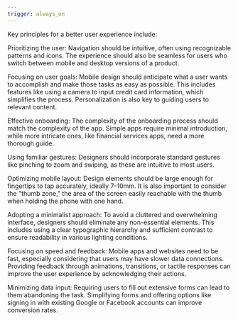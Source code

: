 ```yaml
---
trigger: always_on
---
```


Key principles for a better user experience include:

Prioritizing the user: Navigation should be intuitive, often using recognizable patterns and icons. The experience should also be seamless for users who switch between mobile and desktop versions of a product.

Focusing on user goals: Mobile design should anticipate what a user wants to accomplish and make those tasks as easy as possible. This includes features like using a camera to input credit card information, which simplifies the process. Personalization is also key to guiding users to relevant content.

Effective onboarding: The complexity of the onboarding process should match the complexity of the app. Simple apps require minimal introduction, while more intricate ones, like financial services apps, need a more thorough guide.

Using familiar gestures: Designers should incorporate standard gestures like pinching to zoom and swiping, as these are intuitive to most users.

Optimizing mobile layout: Design elements should be large enough for fingertips to tap accurately, ideally 7-10mm. It is also important to consider the "thumb zone," the area of the screen easily reachable with the thumb when holding the phone with one hand.

Adopting a minimalist approach: To avoid a cluttered and overwhelming interface, designers should eliminate any non-essential elements. This includes using a clear typographic hierarchy and sufficient contrast to ensure readability in various lighting conditions.

Focusing on speed and feedback: Mobile apps and websites need to be fast, especially considering that users may have slower data connections. Providing feedback through animations, transitions, or tactile responses can improve the user experience by acknowledging their actions.

Minimizing data input: Requiring users to fill out extensive forms can lead to them abandoning the task. Simplifying forms and offering options like signing in with existing Google or Facebook accounts can improve conversion rates.